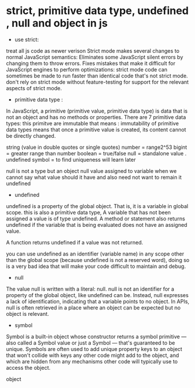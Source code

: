 # strict, primitive data type, undefined , null and object in js

* use strict: 

treat all js code as newer verison
Strict mode makes several changes to normal JavaScript semantics:
Eliminates some JavaScript silent errors by changing them to throw errors.
Fixes mistakes that make it difficult for JavaScript engines to perform optimizations:
 strict mode code can sometimes be made to run faster than identical code that's not strict mode.
 don't rely on strict mode without feature-testing for support for the relevant aspects of strict mode.

 * primitive data type :

In JavaScript, a primitive (primitive value, primitive data type) is data 
that is not an object and has no methods or properties. There are 7 primitive data types:
this primitve are immutable that  means :
 immutability of primitive data types means that once a primitive value is created, its content cannot be directly changed.

string (value in double quotes or single quotes)
number = range2^53
bigint = greater range than number
boolean = true/false
null = standalone value .
undefined
symbol = to find uniqueness will learn later

null is not a type but an object
null value assigned to variable when we cannot say what value should it have
and also need not want to remain it undefined

* undefined 

undefined is a property of the global object. That is, it is a variable in global scope.
this is also a primitive data type,
A variable that has not been assigned a value is of type undefined. 
A method or statement also returns undefined if the variable that is being evaluated does not have an assigned value.

 A function returns undefined if a value was not returned.

 you can use undefined as an identifier (variable name) in any scope other than the global scope (because undefined is not a reserved word), doing so is a very bad idea that will make your code difficult to maintain and debug.

* null

The value null is written with a literal: null. null is not an identifier for a property of the global object, like undefined can be. Instead, null expresses a lack of identification, indicating that a variable points to no object. In APIs, null is often retrieved in a place where an object can be expected but no object is relevant.

* symbol 

Symbol is a built-in object whose constructor returns a symbol primitive — also called a Symbol value or just a Symbol — that's guaranteed to be unique. Symbols are often used to add unique property keys to an object that won't collide with keys any other code might add to the object, and which are hidden from any mechanisms other code will typically use to access the object.



object

